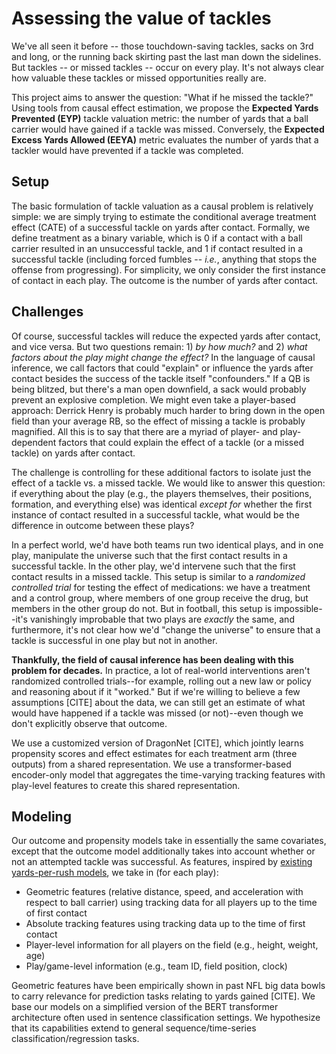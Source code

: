 # Assessing the value of tackles

We've all seen it before -- those touchdown-saving tackles, sacks on 3rd and long, or the running back skirting past the last man down the sidelines. But tackles -- or missed tackles -- occur on every play. It's not always clear how valuable these tackles or missed opportunities really are.

This project aims to answer the question: "What if he missed the tackle?" Using tools from causal effect estimation, we propose the **Expected Yards Prevented (EYP)** tackle valuation metric: the number of yards that a ball carrier would have gained if a tackle was missed. Conversely, the **Expected Excess Yards Allowed (EEYA)** metric evaluates the number of yards that a tackler would have prevented if a tackle was completed.

## Setup

The basic formulation of tackle valuation as a causal problem is relatively simple: we are simply trying to estimate the conditional average treatment effect (CATE) of a successful tackle on yards after contact. Formally, we define treatment as a binary variable, which is 0 if a contact with a ball carrier resulted in an unsuccessful tackle, and 1 if contact resulted in a successful tackle (including forced fumbles -- *i.e.*, anything that stops the offense from progressing). For simplicity, we only consider the first instance of contact in each play. The outcome is the number of yards after contact.

## Challenges

Of course, successful tackles will reduce the expected yards after contact, and vice versa. But two questions remain: 1) *by how much?* and 2) *what factors about the play might change the effect?* In the language of causal inference, we call factors that could "explain" or influence the yards after contact besides the success of the tackle itself "confounders." If a QB is being blitzed, but there's a man open downfield, a sack would probably prevent an explosive completion. We might even take a player-based approach: Derrick Henry is probably much harder to bring down in the open field than your average RB, so the effect of missing a tackle is probably magnified. All this is to say that there are a myriad of player- and play-dependent factors that could explain the effect of a tackle (or a missed tackle) on yards after contact.

The challenge is controlling for these additional factors to isolate just the effect of a tackle vs. a missed tackle. We would like to answer this question: if everything about the play (e.g., the players themselves, their positions, formation, and everything else) was identical *except for* whether the first instance of contact resulted in a successful tackle, what would be the difference in outcome between these plays?

In a perfect world, we'd have both teams run two identical plays, and in one play, manipulate the universe such that the first contact results in a successful tackle. In the other play, we'd intervene such that the first contact results in a missed tackle. This setup is similar to a *randomized controlled trial* for testing the effect of medications: we have a treatment and a control group, where members of one group receive the drug, but members in the other group do not. But in football, this setup is impossible--it's vanishingly improbable that two plays are *exactly* the same, and furthermore, it's not clear how we'd "change the universe" to ensure that a tackle is successful in one play but not in another.

**Thankfully, the field of causal inference has been dealing with this problem for decades.** In practice, a lot of real-world interventions aren't randomized controlled trials--for example, rolling out a new law or policy and reasoning about if it "worked." But if we're willing to believe a few assumptions [CITE] about the data, we can still get an estimate of what would have happened if a tackle was missed (or not)--even though we don't explicitly observe that outcome.

We use a customized version of DragonNet [CITE], which jointly learns propensity scores and effect estimates for each treatment arm (three outputs) from a shared representation. We use a transformer-based encoder-only model that aggregates the time-varying tracking features with play-level features to create this shared representation.

## Modeling

Our outcome and propensity models take in essentially the same covariates, except that the outcome model additionally takes into account whether or not an attempted tackle was successful. As features, inspired by [existing yards-per-rush models](https://www.kaggle.com/competitions/nfl-big-data-bowl-2020/discussion/119357), we take in (for each play):
* Geometric features (relative distance, speed, and acceleration with respect to ball carrier)  using tracking data for all players up to the time of first contact
* Absolute tracking features using tracking data up to the time of first contact
* Player-level information for all players on the field (e.g., height, weight, age)
* Play/game-level information (e.g., team ID, field position, clock)

Geometric features have been empirically shown in past NFL big data bowls to carry relevance for prediction tasks relating to yards gained [CITE]. We base our models on a simplified version of the BERT transformer architecture often used in sentence classification settings. We hypothesize that its capabilities extend to general sequence/time-series classification/regression tasks.
